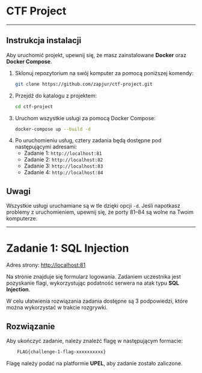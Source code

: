 # CTF Project

---

## Instrukcja instalacji

Aby uruchomić projekt, upewnij się, że masz zainstalowane **Docker** oraz **Docker Compose**.

1. Sklonuj repozytorium na swój komputer za pomocą poniższej komendy:
    ```bash
    git clone https://github.com/zapjur/ctf-project.git
   ```
2. Przejdź do katalogu z projektem:
    ```bash
    cd ctf-project
    ```
3. Uruchom wszystkie usługi za pomocą Docker Compose:
    ```bash
    docker-compose up --build -d
    ```
4. Po uruchomieniu usług, cztery zadania będą dostępne pod następującymi adresami:
    - Zadanie 1: `http://localhost:81`
    - Zadanie 2: `http://localhost:82`
    - Zadanie 3: `http://localhost:83`
    - Zadanie 4: `http://localhost:84`

## Uwagi
Wszystkie usługi uruchamiane są w tle dzięki opcji `-d`.
Jeśli napotkasz problemy z uruchomieniem, upewnij się, że porty 81–84 są wolne na Twoim komputerze.

---

# Zadanie 1: SQL Injection

Adres strony: [http://localhost:81](http://localhost:81)

Na stronie znajduje się formularz logowania. Zadaniem uczestnika jest pozyskanie flagi, wykorzystując podatność serwera na atak typu **SQL Injection**.

W celu ułatwienia rozwiązania zadania dostępne są 3 podpowiedzi, które można wykorzystać w trakcie rozgrywki.
## Rozwiązanie

Aby ukończyć zadanie, należy znaleźć flagę w następującym formacie:
```bash
    FLAG{challenge-1-flag-xxxxxxxxxx}
```
Flagę należy podać na platformie **UPEL**, aby zadanie zostało zaliczone.